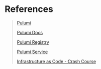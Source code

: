 # References
> [Pulumi](https://www.pulumi.com/) 
>
> [Pulumi Docs](https://www.pulumi.com/docs/) 
>
> [Pulumi Registry](https://www.pulumi.com/registry/) 
>
> [Pulumi Service](https://app.pulumi.com/) 
>
> [Infrastructure as Code - Crash Course](https://www.youtube.com/watch?v=EtEb40LE5zQ) 


